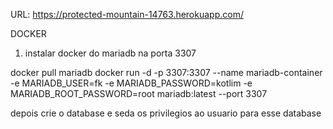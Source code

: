 URL: https://protected-mountain-14763.herokuapp.com/

DOCKER

1. instalar docker do mariadb na porta 3307

docker pull mariadb
docker run -d -p 3307:3307 --name mariadb-container -e MARIADB_USER=fk -e MARIADB_PASSWORD=kotlim -e
MARIADB_ROOT_PASSWORD=root mariadb:latest --port 3307

depois crie o database e seda os privilegios ao usuario para esse database